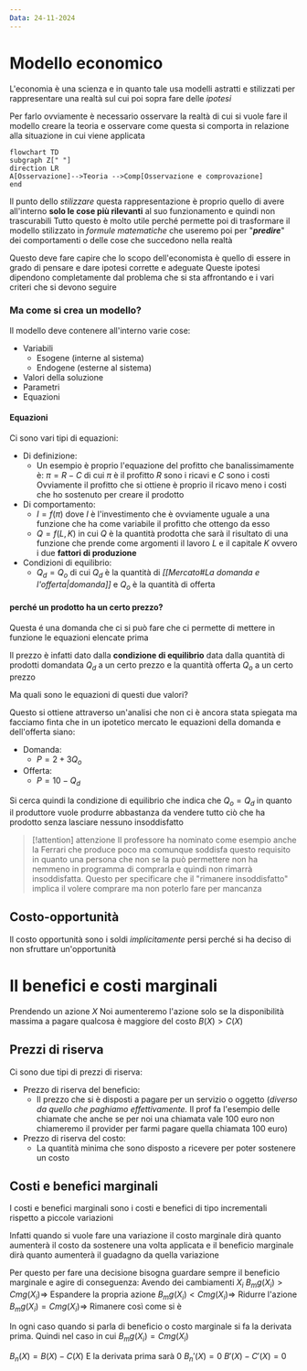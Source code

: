 ```yaml
---
Data: 24-11-2024
---
```



# Modello economico
L'economia è una scienza e in quanto tale usa modelli astratti e stilizzati per rappresentare una realtà sul cui poi sopra fare delle *ipotesi*

Per farlo ovviamente è necessario osservare la realtà di cui si vuole fare il modello creare la teoria e osservare come questa si comporta in relazione alla situazione in cui viene applicata

```mermaid
flowchart TD
subgraph Z[" "]
direction LR
A[Osservazione]-->Teoria -->Comp[Osservazione e comprovazione]
end
``` 

Il punto dello *stilizzare* questa rappresentazione è proprio quello di avere all'interno **solo le cose più rilevanti** al suo funzionamento e quindi non trascurabili
Tutto questo è molto utile perché permette poi di trasformare il modello stilizzato in *formule matematiche* che useremo poi per "***predire***" dei comportamenti o delle cose che succedono nella realtà

Questo deve fare capire che lo scopo dell'economista è quello di essere in grado di pensare e dare ipotesi corrette e adeguate
Queste ipotesi dipendono completamente dal problema che si sta affrontando e i vari criteri che si devono seguire

### Ma come si crea un modello?

Il modello deve contenere all'interno varie cose:
- Variabili
	- Esogene (interne al sistema)
	- Endogene (esterne al sistema)
- Valori della soluzione
- Parametri
- Equazioni

#### Equazioni
Ci sono vari tipi di equazioni:
- Di definizione:
  - Un esempio è proprio l'equazione del profitto che banalissimamente  è:
  $\pi=R-C$ di cui $\pi$ è il profitto $R$ sono i ricavi e $C$ sono i costi
  Ovviamente il profitto che si ottiene è proprio il ricavo meno i costi che ho sostenuto per creare il prodotto
- Di comportamento:
  - $I=f(\pi)$ dove $I$ è l'investimento che è ovviamente uguale a una funzione che ha come variabile il profitto che ottengo da esso
  - $Q=f(L,K)$ in cui $Q$  è la quantità prodotta che sarà il risultato di una funzione che prende come argomenti il lavoro $L$ e il capitale $K$ ovvero i due **fattori di produzione**
- Condizioni di equilibrio:
	- $Q_d=Q_o$ di cui $Q_d$ è la quantità di *[[Mercato#La domanda e l'offerta|domanda]]* e $Q_o$ è la quantità di offerta


#### perché un prodotto ha un certo prezzo?
Questa é una domanda che ci si può fare che ci permette di mettere in funzione le equazioni elencate prima

Il prezzo è infatti dato dalla **condizione di equilibrio** data dalla quantità di prodotti domandata $Q_d$ a un certo prezzo e la quantità offerta $Q_o$ a un certo prezzo

Ma quali sono le equazioni di questi due valori?

Questo si ottiene attraverso un'analisi che non ci è ancora stata spiegata ma facciamo finta che in un ipotetico mercato le equazioni della domanda e dell'offerta siano:
- Domanda:
	- $P=2+3Q_o$
- Offerta:
	- $P=10-Q_d$

Si cerca quindi la condizione di equilibrio che indica che $Q_o=Q_d$ in quanto il produttore vuole produrre abbastanza da vendere tutto ciò che ha prodotto senza lasciare nessuno insoddisfatto
> [!attention] attenzione
> Il professore ha nominato come esempio anche la Ferrari che produce poco ma comunque soddisfa questo requisito in quanto una persona che non se la può permettere non ha nemmeno in programma di comprarla e quindi non rimarrà insoddisfatta.
> Questo per specificare che il "rimanere insoddisfatto" implica il volere comprare ma non poterlo fare per mancanza

## Costo-opportunità
Il costo opportunità sono i soldi *implicitamente* persi perché si ha deciso di non sfruttare un'opportunità

# Il benefici e costi marginali
Prendendo un azione $X$
Noi aumenteremo l'azione solo se la disponibilità massima a pagare qualcosa è maggiore del costo
$B(X)>C(X)$

## Prezzi di riserva
Ci sono due tipi di prezzi di riserva:
- Prezzo di riserva del beneficio:
	- Il prezzo che si è disposti a pagare per un servizio o oggetto (*diverso da quello che paghiamo effettivamente.* Il prof fa l'esempio delle chiamate che anche se per noi una chiamata vale 100 euro non chiameremo il provider per farmi pagare quella chiamata 100 euro)
- Prezzo di riserva del costo:
	- La quantità minima che sono disposto a ricevere per poter sostenere un costo

## Costi e benefici marginali
I costi e benefici marginali sono i costi e benefici di tipo incrementali rispetto a piccole variazioni

Infatti quando si vuole fare una variazione il costo marginale dirà quanto aumenterà il costo da sostenere una volta applicata e il beneficio marginale dirà quanto aumenterà il guadagno da quella variazione

Per questo per fare una decisione bisogna guardare sempre il beneficio marginale e agire di conseguenza:
Avendo dei cambiamenti $X_i$
$B_mg(X_i)>Cmg(X_i) \Longrightarrow$ Espandere la propria azione
$B_mg(X_i)<Cmg(X_i) \Longrightarrow$ Ridurre l'azione
$B_mg(X_i)=Cmg(X_i) \Longrightarrow$ Rimanere così come si è

In ogni caso quando si parla di beneficio o costo marginale si fa la derivata prima.
Quindi nel caso in cui $B_mg(X_i)=Cmg(X_i)$

$B_n(X)= B(X)-C(X)$
E la derivata prima sarà $0$
$B_n'(X)=0$
$B'(X)-C'(X)=0$

